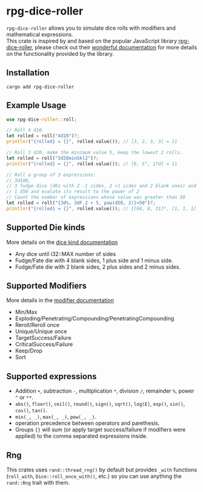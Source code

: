 # rpg-dice-roller

`rpg-dice-roller` allows you to simulate dice rolls with modifiers and mathematical expressions.\
This crate is inspired by and based on the popular JavaScript library [rpg-dice-roller](https://github.com/dice-roller/rpg-dice-roller), please check out their [wonderful documentation](https://dice-roller.github.io/documentation/guide/) for more details on the functionality provided by the library.

## Installation
```
cargo add rpg-dice-roller
```

## Example Usage
```rust
use rpg-dice-roller::roll;

// Roll 4 d10.
let rolled = roll("4d10")?;
println!("{rolled} = {}", rolled.value()); // [3, 2, 3, 3] = 11

// Roll 3 d20, make the minimum value 5, keep the lowest 2 rolls.
let rolled = roll("3d20min5kl2")?;
println!("{rolled} = {}", rolled.value()); // [6, 5^, 17d] = 11

// Roll a group of 3 expressions:
// 3d100,
// 3 fudge dice (d6s with 2 -1 sides, 2 +1 sides and 2 blank ones) and add 5 to the result,
// 1 d50 and evalate its result to the power of 2
// Count the number of expressions whose value was greater than 50
let rolled = roll("{3d%, 3dF.2 + 5, pow(d50, 2)}>50")?;
println!("{rolled} = {}", rolled.value()); // {[68, 8, 31]*, [1, 1, 1] + 5, pow([14], 2)*} = 2
```

## Supported Die kinds
More details on the [dice kind documentation](https://docs.rs/rpg-dice-roller/latest/rpg_dice_roller/enum.DiceKind.html)
- Any dice until i32::MAX number of sides
- Fudge/Fate die with 4 blank sides, 1 plus side and 1 minus side.
- Fudge/Fate die with 2 blank sides, 2 plus sides and 2 minus sides.

## Supported Modifiers
More details in the [modifier documentation](https://docs.rs/rpg-dice-roller/latest/rpg_dice_roller/enum.Modifier.html)
- Min/Max
- Exploding/Penetrating/Compounding/PenetratingCompounding
- Reroll/Reroll once
- Unique/Unique once
- TargetSuccess/Failure
- CriticalSuccess/Failure
- Keep/Drop
- Sort

## Supported expressions
- Addition `+`, subtraction `-`, multiplication `*`, division `/`, remainder `%`, power `^` or `**`.
- `abs()`, `floor()`, `ceil()`, `round()`, `sign()`, `sqrt()`, `log(E)`, `exp()`, `sin()`, `cos()`, `tan()`.
- `min(_, _)`, `max(_, _)`, `pow(_, _)`.
- operation precedence between operators and parethesis.
- Groups `{}` will sum (or apply target success/failure if modifiers were applied) to the comma separated expressions inside.

## Rng
This crates uses `rand::thread_rng()` by default but provides `_with` functions (`roll_with`, `Dice::roll_once_with()`, etc.) so you can use anything the `rand::Rng` trait with them.
